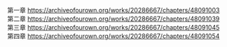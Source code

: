 第一章 https://archiveofourown.org/works/20286667/chapters/48091003                                                                      
第二章 https://archiveofourown.org/works/20286667/chapters/48091039                                                                       
第三章 https://archiveofourown.org/works/20286667/chapters/48091045                                                                      
第四章 https://archiveofourown.org/works/20286667/chapters/48091054
